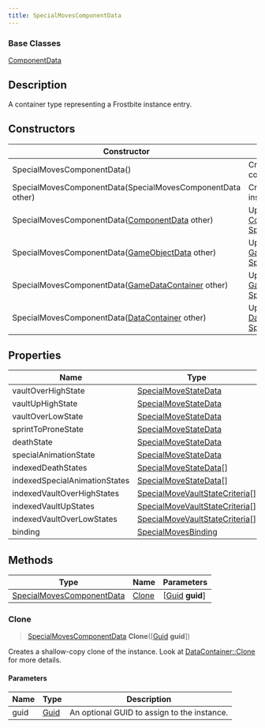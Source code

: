 ```yaml
---
title: SpecialMovesComponentData
---
```

### Base Classes

[ComponentData](/vext/ref/fb/componentdata/)

## Description

A container type representing a Frostbite instance entry.

## Constructors

| Constructor                                                                          | Description                                                                                                                               |
| ------------------------------------------------------------------------------------ | ----------------------------------------------------------------------------------------------------------------------------------------- |
| SpecialMovesComponentData()                                                          | Create a new instance of this container type.                                                                                             |
| SpecialMovesComponentData(SpecialMovesComponentData other)                           | Create a reference copy of an instance of the same type.                                                                                  |
| SpecialMovesComponentData([ComponentData](/vext/ref/fb/componentdata/) other)                      | Upcast an instance of type [ComponentData](/vext/ref/fb/componentdata/) to [SpecialMovesComponentData](/vext/ref/fb/specialmovescomponentdata/).                      |
| SpecialMovesComponentData([GameObjectData](/vext/ref/fb/gameobjectdata/) other)                    | Upcast an instance of type [GameObjectData](/vext/ref/fb/gameobjectdata/) to [SpecialMovesComponentData](/vext/ref/fb/specialmovescomponentdata/).                    |
| SpecialMovesComponentData([GameDataContainer](/vext/ref/fb/gamedatacontainer/) other)              | Upcast an instance of type [GameDataContainer](/vext/ref/fb/gamedatacontainer/) to [SpecialMovesComponentData](/vext/ref/fb/specialmovescomponentdata/).              |
| SpecialMovesComponentData([DataContainer](/vext/ref/shared/class/datacontainer) other) | Upcast an instance of type [DataContainer](/vext/ref/shared/class/datacontainer) to [SpecialMovesComponentData](/vext/ref/fb/specialmovescomponentdata/). |

## Properties

| Name                          | Type                                                               | Description |
| ----------------------------- | ------------------------------------------------------------------ | ----------- |
| vaultOverHighState            | [SpecialMoveStateData](/vext/ref/fb/specialmovestatedata/)                       |             |
| vaultUpHighState              | [SpecialMoveStateData](/vext/ref/fb/specialmovestatedata/)                       |             |
| vaultOverLowState             | [SpecialMoveStateData](/vext/ref/fb/specialmovestatedata/)                       |             |
| sprintToProneState            | [SpecialMoveStateData](/vext/ref/fb/specialmovestatedata/)                       |             |
| deathState                    | [SpecialMoveStateData](/vext/ref/fb/specialmovestatedata/)                       |             |
| specialAnimationState         | [SpecialMoveStateData](/vext/ref/fb/specialmovestatedata/)                       |             |
| indexedDeathStates            | [SpecialMoveStateData](/vext/ref/fb/specialmovestatedata/)\[\]                   |             |
| indexedSpecialAnimationStates | [SpecialMoveStateData](/vext/ref/fb/specialmovestatedata/)\[\]                   |             |
| indexedVaultOverHighStates    | [SpecialMoveVaultStateCriteria](/vext/ref/fb/specialmovevaultstatecriteria/)\[\] |             |
| indexedVaultUpStates          | [SpecialMoveVaultStateCriteria](/vext/ref/fb/specialmovevaultstatecriteria/)\[\] |             |
| indexedVaultOverLowStates     | [SpecialMoveVaultStateCriteria](/vext/ref/fb/specialmovevaultstatecriteria/)\[\] |             |
| binding                       | [SpecialMovesBinding](/vext/ref/fb/specialmovesbinding/)                         |             |

## Methods

| Type                                                   | Name            | Parameters                                     |
| ------------------------------------------------------ | --------------- | ---------------------------------------------- |
| [SpecialMovesComponentData](/vext/ref/fb/specialmovescomponentdata/) | [Clone](#clone) | \[[Guid](/vext/ref/shared/class/guid) **guid**\] |

### Clone

> [SpecialMovesComponentData](/vext/ref/fb/specialmovescomponentdata/) **Clone**(\[[Guid](/vext/ref/shared/class/guid) **guid**\])

Creates a shallow-copy clone of the instance. Look at [DataContainer::Clone](/vext/ref/shared/class/datacontainer#clone) for more details.

#### Parameters

| Name | Type         | Description                                 |
| ---- | ------------ | ------------------------------------------- |
| guid | [Guid](/vext/ref/shared/class/guid/) | An optional GUID to assign to the instance. |
